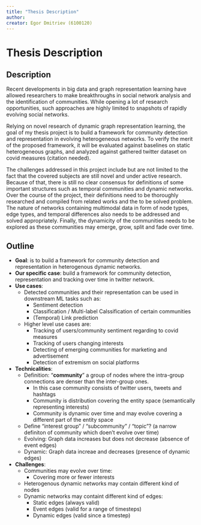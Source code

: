 ```yaml
---
title: "Thesis Description"
author: 
creator: Egor Dmitriev (6100120)
---
```


# Thesis Description

## Description

Recent developments in big data and graph representation learning have allowed researchers to make breakthroughs in social network analysis and the identification of communities. While opening a lot of research opportunities, such approaches are highly limited to snapshots of rapidly evolving social networks. 

Relying on novel research of dynamic graph representation learning, the goal of my thesis project is to build a framework for community detection and representation in evolving heterogeneous networks. To verify the merit of the proposed framework, it will be evaluated against baselines on static heterogeneous graphs, and analyzed against gathered twitter dataset on covid measures (citation needed).

The challenges addressed in this project include but are not limited to the fact that the covered subjects are still novel and under active research. Because of that, there is still no clear consensus for definitions of some important structures such as temporal communities and dynamic networks. Over the course of the project, their definitions need to be thoroughly researched and compiled from related works and the to be solved problem. The nature of networks containing multimodal data in form of node types, edge types, and temporal differences also needs to be addressed and solved appropriately. Finally, the dynamicity of the communities needs to be explored as these communities may emerge, grow, split and fade over time.

## Outline

* **Goal**: is to build a framework for community detection and representation in heterogenous dynamic networks.
* **Our specific case**: build a framework for community detection, representation and tracking over time in twitter network.
* **Use cases**:
  * Detected communities and their representation can be used in downstream ML tasks such as:
    * Sentiment detection
    * Classification / Multi-label Calssification of certain communities
    * (Temporal) Link prediction
  * Higher level use cases are:
    * Tracking of users/community sentiment regarding to covid measures
    * Tracking of users changing interests
    * Detecting of emerging communities for marketing and advertisement
    * Detection of extremism on social platforms
* **Technicalities**:
  * Definition: “**community**” a group of nodes where the intra-group connections are denser than the inter-group ones.
    * In this case community consists of twitter users, tweets and hashtags
    * Community is distribution covering the entity space (semantically representing interests)
    * Community is dynamic over time and may evolve covering a different part of the entity space
  * Define “interest group” / “subcommunity” / “topic”? (a narrow definiton of community which doen’t evolve over time)
  * Evolving: Graph data increases but does not decrease (absence of event edges)
  * Dynamic: Graph data increae and decreases (presence of dynamic edges)
* **Challenges**:
  * Communities may evolve over time:
    * Covering more or fewer interests
  * Heterogenous dynamic networks may contain different kind of nodes
  * Dynamic networks may containt different kind of edges:
    * Static edges (always valid)
    * Event edges (valid for a range of timesteps)
    * Dynamic edges (valid since a timestep)